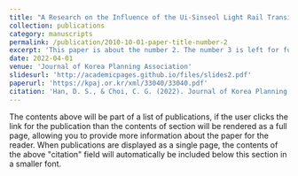 ```yaml
---
title: "A Research on the Influence of the Ui-Sinseol Light Rail Transit on Housing Price : Focusing on the Apartments near the Ui-Sinseol Light Rail Transit"
collection: publications
category: manuscripts
permalink: /publication/2010-10-01-paper-title-number-2
excerpt: 'This paper is about the number 2. The number 3 is left for future work.'
date: 2022-04-01
venue: 'Journal of Korea Planning Association'
slidesurl: 'http://academicpages.github.io/files/slides2.pdf'
paperurl: 'https://kpaj.or.kr/xml/33040/33040.pdf'
citation: 'Han, D. S., & Choi, C. G. (2022). Journal of Korea Planning Association, 57(2), 108-126.'
---
```


The contents above will be part of a list of publications, if the user clicks the link for the publication than the contents of section will be rendered as a full page, allowing you to provide more information about the paper for the reader. When publications are displayed as a single page, the contents of the above "citation" field will automatically be included below this section in a smaller font.
